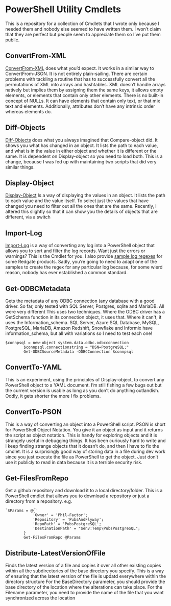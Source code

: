 # PowerShell Utility Cmdlets

This is a repository for a collection of Cmdlets that I wrote only because I needed them and nobody else seemed to have written them.  I won’t claim that they are perfect but  people seem to appreciate them so I’ve put them public. 

## ConvertFrom-XML

 [ConvertFrom-XML](/ConvertFrom-XML/ConvertFrom-XML.ps1)  does what you’d expect.  It works in a similar way to ConvertFrom-JSON. It is not entirely plain-sailing. There are certain problems with tackling a routine that has to successfully convert all the permutations of XML into arrays and hashtables. XML doesn’t handle arrays natively but implies them by assigning them the same keys, it allows empty elements, or elements that contain only other elements. There is no built-in concept of NULLs. It can have elements that contain only text, or that mix text and elements. Additionally, attributes don’t have any intrinsic order whereas elements do.

## Diff-Objects

 [Diff-Objects](/Diff-Objects/Diff-Objects.ps1)  does what you always imagined that Compare-object did. It shows you what has changed in an object. It lists the path to each value, and what is in the value in either object and whether it is different or the same.  It is dependent on Display-object so you need to load both. This is a change, because I was fed up with maintaining two scripts that did very similar things.

## Display-Object

[Display-Object](/Display-Object/Display-Object.ps1)  Is a way of displaying the values in an object. It lists the path to each value and the value itself.  To select just the values that have changed you need to filter out all the ones that are the same.  Recently, I altered this slightly so that it can show you the details of objects that are different, via a switch

## Import-Log

 [Import-Log](/Import-Log/Import-Log.ps1)  is a way of converting any log into a PowerShell object that allows you to sort and filter the log records. Want just the errors or warnings? This is the Cmdlet for you. I also provide [sample log regexes](/Import-Log/SampleRegexes.ps1) for some Redgate products. Sadly, you’re going to need to adapt one of the samples to create the regex for any particular log because, for some wierd reason, nobody has ever established a common standard.

## Get-ODBCMetadata

Gets the metadata of any ODBC connection (any database with a good driver. So far, only tested with SQL Server, Postgres, sqlite  and MariaDB. All were very different
This uses two techniques. Where the ODBC driver has a GetSchema function
in its connection object, it uses that. Where it can't, it uses the Information_schema. 
SQL Server, Azure SQL Database, MySQL, PostgreSQL, MariaDB, Amazon Redshift,
Snowflake and Informix	have information_schema, but all with variations so I need to test each one!

```
$connpsql = new-object system.data.odbc.odbcconnection
		$connpsql.connectionstring = "DSN=PostgreSQL;"
		Get-ODBCSourceMetadata -ODBCConnection $connpsql
```

## ConvertTo-YAML

This is an experiment, using the principles of Display-object, to convert any PowerShell object to a YAML document. I’m still fishing a few bugs out but the current version is usable as long as you don’t do anything outlandish. Oddly, it gets shorter the more I fix problems.

## ConvertTo-PSON

This is a way of converting an object into a PowerShell script. PSON is short for PowerShell Object Notation. You give it an object as input and it returns the script as object notation. This is handy for exploring objects and it is strangely useful in debugging things. It has been curiously hard to write and I keep finding strange objects that it doesn’t do, and then  I have to fix the cmdlet.  It is a surprisingly good way of storing data in a file during dev work since you just execute the file as PowerShell to get the object. Just don’t use it publicly to read in data because it is a terrible security risk. 

## Get-FilesFromRepo

Get a github repository and download it to a local directory/folder. This is a PowerShell cmdlet that allows you to download a  repository or just a directory from a repository. 
e.g.

```
`$Params = @{`
			'Owner' = 'Phil-Factor';
			'Repository' = 'PubsAndFlyway';
			'RepoPath' = 'PubsPostgreSQL';
			'DestinationPath' = "$env:Temp\PubsPostgreSQL";
		}
		Get-FilesFromRepo @Params
```



## Distribute-LatestVersionOfFile

Finds the latest version of a file and copies it over all other existing copies within all the subdirectories of  the base directory you specify. This is a way of ensuring that the latest version of the file is updatd everywhere within the directory structure 
For the BaseDirectory parameter, you should provide the base directory of the location where the alterations can take place. For the  Filename parameter, you need to provide  the name of the file that you want synchronized across the location
